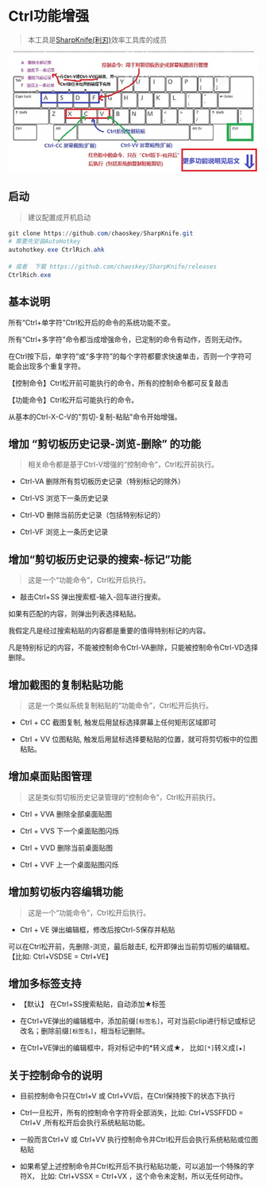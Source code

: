 # Ctrl功能增强

> 本工具是[SharpKnife(利刃)](../README.md)效率工具库的成员

![](../images/CtrlRich.jpg)


## 启动

> 建议配置成开机启动

```powershell
git clone https://github.com/chaoskey/SharpKnife.git
# 需要先安装AutoHotkey
autohotkey.exe CtrlRich.ahk

# 或者  下载 https://github.com/chaoskey/SharpKnife/releases
CtrlRich.exe
```

## 基本说明

所有“Ctrl+单字符”Ctrl松开后的命令的系统功能不变。

所有“Ctrl+多字符”命令都当成增强命令，已定制的命令有动作，否则无动作。

在Ctrl按下后，单字符”或“多字符”的每个字符都要求快速单击，否则一个字符可能会出现多个重复字符。

【控制命令】Ctrl松开前可能执行的命令，所有的控制命令都可反复敲击

【功能命令】Ctrl松开后可能执行的命令。

从基本的Ctrl-X-C-V的"剪切-复制-粘贴"命令开始增强。

## 增加 “剪切板历史记录-浏览-删除” 的功能

> 相关命令都是基于Ctrl-V增强的“控制命令”，Ctrl松开前执行。

- Ctrl-VA 删除所有剪切板历史记录（特别标记的除外）

- Ctrl-VS 浏览下一条历史记录

- Ctrl-VD 删除当前历史记录（包括特别标记的）

- Ctrl-VF 浏览上一条历史记录

## 增加“剪切板历史记录的搜索-标记”功能

> 这是一个“功能命令”，Ctrl松开后执行。

- 敲击Ctrl+SS 弹出搜索框-输入-回车进行搜索。

如果有匹配的内容，则弹出列表选择粘贴。

我假定凡是经过搜索粘贴的内容都是重要的值得特别标记的内容。

凡是特别标记的内容，不能被控制命令Ctrl-VA删除，只能被控制命令Ctrl-VD选择删除。

## 增加截图的复制粘贴功能

> 这是一个类似系统复制粘贴的“功能命令”，Ctrl松开后执行。

- Ctrl + CC  截图复制, 触发后用鼠标选择屏幕上任何矩形区域即可

- Ctrl + VV  位图粘贴, 触发后用鼠标选择要粘贴的位置，就可将剪切板中的位图粘贴。

## 增加桌面贴图管理

> 这是类似剪切板历史记录管理的“控制命令”，Ctrl松开前执行。

- Ctrl + VVA 删除全部桌面贴图

- Ctrl + VVS 下一个桌面贴图闪烁

- Ctrl + VVD 删除当前桌面贴图

- Ctrl + VVF 上一个桌面贴图闪烁

## 增加剪切板内容编辑功能

> 这是一个“功能命令”，Ctrl松开后执行。

- Ctrl + VE 弹出编辑框，修改后按Ctrl-S保存并粘贴

可以在Ctrl松开前，先删除-浏览，最后敲击E, 松开即弹出当前剪切板的编辑框。 【比如: Ctrl+VSDSE = Ctrl+VE】

## 增加多标签支持

- 【默认】 在Ctrl+SS搜索粘贴，自动添加★标签

- 在Ctrl+VE弹出的编辑框中，添加前缀`[标签名]`，可对当前clip进行标记或标记改名；删除前缀`[标签名]`，相当标记删除。

- 在Ctrl+VE弹出的编辑框中，将对标记中的*转义成★， 比如`[*]`转义成`[★]`

## 关于控制命令的说明

- 目前控制命令只在Ctrl+V 或 Ctrl+VV后，在Ctrl保持按下的状态下执行

- Ctrl一旦松开，所有的控制命令字符将全部消失，比如:   Ctrl+VSSFFDD = Ctrl+V ,所有松开后会执行系统粘贴功能。

- 一般而言Ctrl+V 或 Ctrl+VV 执行控制命令并Ctrl松开后会执行系统粘贴或位图粘贴

- 如果希望上述控制命令并Ctrl松开后不执行粘贴功能，可以追加一个特殊的字符X， 比如: Ctrl+VSSX = Ctrl+VX ，这个命令未定制，所以无任何动作。
